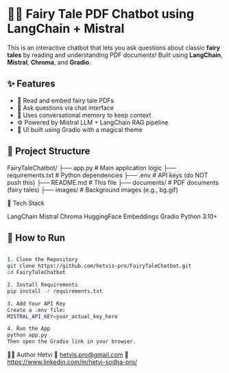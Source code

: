 # 🧚‍♀️ Fairy Tale PDF Chatbot using LangChain + Mistral

This is an interactive chatbot that lets you ask questions about classic **fairy tales** by reading and understanding PDF documents! Built using **LangChain**, **Mistral**, **Chroma**, and **Gradio**.

## ✨ Features

- 📄 Read and embed fairy tale PDFs
- 💬 Ask questions via chat interface
- 🧠 Uses conversational memory to keep context
- ⚙️ Powered by Mistral LLM + LangChain RAG pipeline
- 🎨 UI built using Gradio with a magical theme

## 📁 Project Structure

FairyTaleChatbot/
├── app.py # Main application logic
├── requirements.txt # Python dependencies
├── .env # API keys (do NOT push this)
├── README.md # This file
├── documents/ # PDF documents (fairy tales)
├── images/ # Background images (e.g., bg.gif)

🧠 Tech Stack

LangChain
Mistral
Chroma
HuggingFace Embeddings
Gradio
Python 3.10+

## 🚀 How to Run

```bash

1. Clone the Repository
git clone https://github.com/hetvis-pro/FairyTaleChatbot.git
cd FairyTaleChatbot

2. Install Requirements
pip install -r requirements.txt

3. Add Your API Key
Create a .env file:
MISTRAL_API_KEY=your_actual_key_here

4. Run the App
python app.py
Then open the Gradio link in your browser.

```

🙋‍♀️ Author
Hetvi
📧 hetvis.pro@gmail.com
🔗 https://www.linkedin.com/in/hetvi-sodha-pro/
